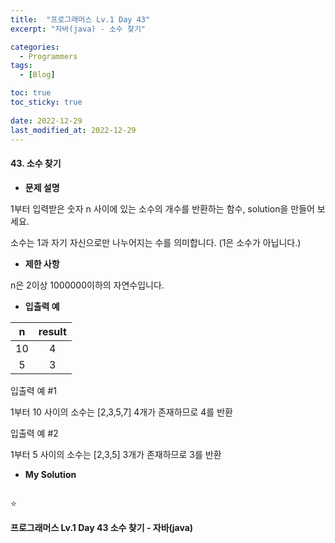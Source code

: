 ```yaml
---
title:  "프로그래머스 Lv.1 Day 43"
excerpt: "자바(java) - 소수 찾기"

categories:
  - Programmers
tags:
  - [Blog]

toc: true
toc_sticky: true
 
date: 2022-12-29
last_modified_at: 2022-12-29
---
```


#### 43. 소수 찾기


- **문제 설명** 

1부터 입력받은 숫자 n 사이에 있는 소수의 개수를 반환하는 함수, solution을 만들어 보세요.

소수는 1과 자기 자신으로만 나누어지는 수를 의미합니다.
(1은 소수가 아닙니다.)


- **제한 사항**

n은 2이상 1000000이하의 자연수입니다.

- **입출력 예**

|**n**|**result**|
|:---:|:---:|
|10|4|
|5|3|

입출력 예 #1

1부터 10 사이의 소수는 [2,3,5,7] 4개가 존재하므로 4를 반환

입출력 예 #2

1부터 5 사이의 소수는 [2,3,5] 3개가 존재하므로 3를 반환


- **My Solution**

```java

```

⭐


**프로그래머스 Lv.1 Day 43 소수 찾기 - 자바(java)**